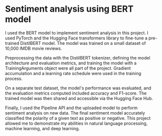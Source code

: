 # Sentiment analysis using BERT model

I used the BERT model to implement sentiment analysis in this project. I used PyTorch and the Hugging Face transformers library to fine-tune a pre-trained DistilBERT model. The model was trained on a small dataset of 10,000 IMDB movie reviews.

Preprocessing the data with the DistilBERT tokenizer, defining the model architecture and evaluation metrics, and training the model with a TrainingArguments object were all part of the project. Gradient accumulation and a learning rate schedule were used in the training process.

On a separate test dataset, the model's performance was evaluated, and the evaluation metrics computed included accuracy and F1-score. The trained model was then shared and accessible via the Hugging Face Hub.

Finally, I used the Pipeline API and the uploaded model to perform sentiment analysis on new data. The final sentiment model accurately classified the polarity of a given text as positive or negative. This project allowed me to demonstrate my abilities in natural language processing, machine learning, and deep learning.
